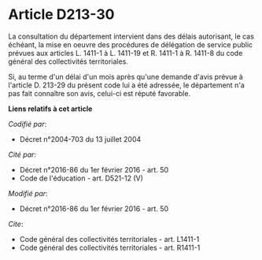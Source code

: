 # Article D213-30

La consultation du département intervient dans des délais autorisant, le cas échéant, la mise en oeuvre des procédures de
délégation de service public prévues aux articles L. 1411-1 à L. 1411-19 et R. 1411-1 à R. 1411-8 du code général des
collectivités territoriales. 

Si, au terme d'un délai d'un mois après qu'une demande d'avis prévue à l'article D. 213-29 du présent code lui a été
adressée, le département n'a pas fait connaître son avis, celui-ci est réputé favorable.

**Liens relatifs à cet article**

_Codifié par_:

  - Décret n°2004-703 du 13 juillet 2004

_Cité par_:

  - Décret n°2016-86 du 1er février 2016 - art. 50
  - Code de l'éducation - art. D521-12 (V)

_Modifié par_:

  - Décret n°2016-86 du 1er février 2016 - art. 50

_Cite_:

  - Code général des collectivités territoriales - art. L1411-1
  - Code général des collectivités territoriales - art. R1411-1

